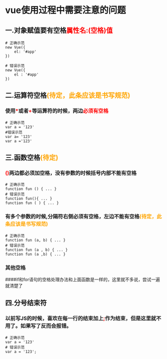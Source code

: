 # vue使用过程中需要注意的问题
## 一.对象赋值要有空格<font color="red">属性名:(空格)值</font>
```
# 正确示范
new Vue({
    el: '#app'
})

# 错误示范
new Vue({
    el : '#app'
})
```



## 二.运算符空格<font color="orange">(待定，此条应该是书写规范)</font>
### 使用<font color="red">*</font>或者<font color="red">+</font>等运算符的时候，两边<font color="red">必须有空格</font>
```
# 正确示范
var a = '123'
#错误示范
var a= '123'
var a ='123'
```



## 三.函数空格<font color="orange">(待定)</font>
### <font color="red">()</font>两边都必须加空格，没有参数的时候括号内部不能有空格
```
# 正确示范
function fun () { ... }
# 错误示范
function fun(){ ... }
function fun ( ) { ... }
```
### 有多个参数的时候,分隔符右侧必须有空格，左边不能有空格<font color="orange">(待定，此条应该是书写规范)</font>
```
# 正确示范
function fun (a, b) { ... }
# 错误示范
function fun (a , b) { ... }
function fun (a ,b) { ... }
```
### 其他空格
####if和for语句的空格处理办法和上面函数是一样的，这里就不多说，尝试一遍就清楚了



## 四.分号结束符
### 以前写JS的时候，喜欢在每一行的结束加上<font color="red">;</font>作为结束，但是这里就不用了。如果写了反而会报错。
```
# 正确示范
var a = '123'
# 错误示范
var a = '123';
```
